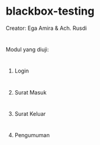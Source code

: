 # blackbox-testing
Creator: Ega Amira & Ach. Rusdi
#
Modul yang diuji:
#
1. Login
#
2. Surat Masuk
#
3. Surat Keluar
#
4. Pengumuman

